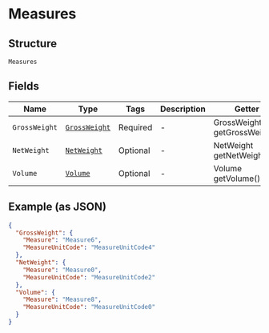 
# Measures

## Structure

`Measures`

## Fields

| Name | Type | Tags | Description | Getter | Setter |
|  --- | --- | --- | --- | --- | --- |
| `GrossWeight` | [`GrossWeight`](../../doc/models/gross-weight.md) | Required | - | GrossWeight getGrossWeight() | setGrossWeight(GrossWeight grossWeight) |
| `NetWeight` | [`NetWeight`](../../doc/models/net-weight.md) | Optional | - | NetWeight getNetWeight() | setNetWeight(NetWeight netWeight) |
| `Volume` | [`Volume`](../../doc/models/volume.md) | Optional | - | Volume getVolume() | setVolume(Volume volume) |

## Example (as JSON)

```json
{
  "GrossWeight": {
    "Measure": "Measure6",
    "MeasureUnitCode": "MeasureUnitCode4"
  },
  "NetWeight": {
    "Measure": "Measure0",
    "MeasureUnitCode": "MeasureUnitCode2"
  },
  "Volume": {
    "Measure": "Measure8",
    "MeasureUnitCode": "MeasureUnitCode0"
  }
}
```

